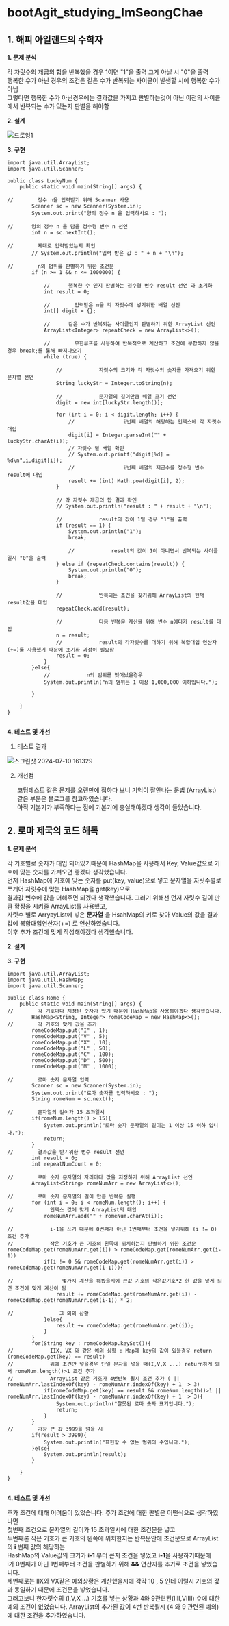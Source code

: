 # bootAgit_studying_ImSeongChae

## 1. 해피 아일랜드의 수학자


**1. 문제 분석**

각 자릿수의 제곱의 합을 반복했을 경우 1이면 "1"을 출력 그게 아닐 시 "0"을 출력<br>
행복한 수가 아닌 경우의 조건은 같은 수가 반복되는 사이클이 발생할 시에 행복한 수가 아님<br>
그렇다면 행복한 수가 아닌경우에는 결과값을 가지고 판별하는것이 아닌 이전의 사이클에서 반복되는 수가 있는지 판별을 해야함<br>
  
**2. 설계**

![드로잉1](https://github.com/ImSungCae/bootAgit_studying/assets/134353202/d96da5e7-8b0b-48e3-85e5-c6face4f0fc1)

**3. 구현**

```
import java.util.ArrayList;
import java.util.Scanner;

public class LuckyNum {
    public static void main(String[] args) {

//        정수 n을 입력받기 위해 Scanner 사용
        Scanner sc = new Scanner(System.in);
        System.out.print("양의 정수 n 을 입력하시오 : ");

//      양의 정수 n 을 담을 정수형 변수 n 선언
        int n = sc.nextInt();

//        제대로 입력받았는지 확인
        // System.out.println("입력 받은 값 : " + n + "\n");

//        n의 범위를 판별하기 위한 조건문
        if (n >= 1 && n <= 1000000) {

            //      행복한 수 인지 판별하는 정수형 변수 result 선언 과 초기화
            int result = 0;

            //        입력받은 n을 각 자릿수에 넣기위한 배열 선언
            int[] digit = {};

            //      같은 수가 반복되는 사이클인지 판별하기 위한 ArrayList 선언
            ArrayList<Integer> repeatCheck = new ArrayList<>();

            //        무한루프를 사용하여 반복적으로 계산하고 조건에 부합하지 않을 경우 break;를 통해 빠져나오기
            while (true) {

                //            자릿수의 크기와 각 자릿수의 숫자를 가져오기 위한 문자열 선언
                String luckyStr = Integer.toString(n);

                //            문자열의 길이만큼 배열 크기 선언
                digit = new int[luckyStr.length()];

                for (int i = 0; i < digit.length; i++) {
                    //                i번째 배열의 해당하는 인덱스에 각 자릿수 대입
                    digit[i] = Integer.parseInt("" + luckyStr.charAt(i));
                    // 자릿수 별 배열 확인
                    // System.out.printf("digit[%d] = %d\n",i,digit[i]);
                    //                i번째 배열의 제곱수를 정수형 변수 result에 대입
                    result += (int) Math.pow(digit[i], 2);
                }

                // 각 자릿수 제곱의 합 결과 확인
                // System.out.println("result : " + result + "\n");

                //            result의 값이 1일 경우 "1"을 출력
                if (result == 1) {
                    System.out.println("1");
                    break;

                    //            result의 값이 1이 아니면서 반복되는 사이클일시 "0"을 출력
                } else if (repeatCheck.contains(result)) {
                    System.out.println("0");
                    break;
                }

                //            반복되는 조건을 찾기위해 ArrayList의 현재 result값을 대입
                repeatCheck.add(result);

                //            다음 반복문 계산을 위해 변수 n에다가 result를 대입
                n = result;
                //            result의 각자릿수를 더하기 위해 복합대입 연산자(+=)를 사용했기 때문에 초기화 과정이 필요함
                result = 0;
            }
        }else{
            //            n의 범위를 벗어났을경우
            System.out.println("n의 범위는 1 이상 1,000,000 이하입니다.");

        }

    }
}


```

**4. 테스트 및 개선**

1. 테스트 결과

![스크린샷 2024-07-10 161329](https://github.com/ImSungCae/bootAgit_studying/assets/134353202/1236e5dc-3adf-4aa9-9de9-7347291cd187)

2. 개선점
   
   코딩테스트 같은 문제를 오랜만에 접하다 보니 기억이 잘안나는 문법 (ArrayList) 같은 부분은 블로그를 참고하였습니다.<br>
   아직 기본기가 부족하다는 점에 기본기에 충실해야겠다 생각이 들었습니다.


## 2. 로마 제국의 코드 해독


**1. 문제 분석**

각 기호별로 숫자가 대입 되어있기때문에 HashMap을 사용해서 Key, Value값으로 기호에 맞는 숫자를 가져오면 좋겠다 생각했습니다.<br>
먼저 HashMap에 기호에 맞는 숫자를 put(key, value)으로 넣고 문자열을 자릿수별로 쪼개어 자릿수에 맞는 HashMap을 get(key)으로 <br>
결과값 변수에 값을 더해주면 되겠다 생각했습니다. 그러기 위해선 먼저 자릿수 길이 만큼 확장을 시켜줄 ArrayList를 사용했고,<br>
자릿수 별로 ArryayList에 넣은 **문자열** 을 HsahMap의 키로 찾아 Value의 값을 결과값에 복합대입연산자(+=) 로 연산하였습니다.<br>
이후 추가 조건에 맞게 작성해야겠다 생각했습니다.


**2. 설계**


**3. 구현**


```
import java.util.ArrayList;
import java.util.HashMap;
import java.util.Scanner;

public class Rome {
    public static void main(String[] args) {
//        각 기호마다 지정된 숫자가 있기 때문에 HashMap을 사용해야겠다 생각했습니다.
        HashMap<String, Integer> romeCodeMap = new HashMap<>();
//        각 기호의 맞게 값을 추가
        romeCodeMap.put("I" , 1);
        romeCodeMap.put("V" , 5);
        romeCodeMap.put("X" , 10);
        romeCodeMap.put("L" , 50);
        romeCodeMap.put("C" , 100);
        romeCodeMap.put("D" , 500);
        romeCodeMap.put("M" , 1000);

//        로마 숫자 문자열 입력
        Scanner sc = new Scanner(System.in);
        System.out.print("로마 숫자를 입력하시오 : ");
        String romeNum = sc.next();

//        문자열의 길이가 15 초과일시
        if(romeNum.length() > 15){
            System.out.println("로마 숫자 문자열의 길이는 1 이상 15 이하 입니다.");
            return;
        }
//        결과값을 받기위한 변수 result 선언
        int result = 0;
        int repeatNumCount = 0;

//        로마 숫자 문자열의 자리마다 값을 지정하기 위해 ArrayList 선언
        ArrayList<String> romeNumArr = new ArrayList<>();

//        로마 숫자 문자열의 길이 만큼 반복문 실행
        for (int i = 0; i < romeNum.length(); i++) {
//            인덱스 값에 맞게 ArrayList의 대입
            romeNumArr.add("" + romeNum.charAt(i));

//            i-1을 쓰기 때문에 0번째가 아닌 1번째부터 조건을 넣기위해 (i != 0) 조건 추가
//            작은 기호가 큰 기호의 왼쪽에 위치하는지 판별하기 위한 조건문 romeCodeMap.get(romeNumArr.get(i)) > romeCodeMap.get(romeNumArr.get(i-1))
            if(i != 0 && romeCodeMap.get(romeNumArr.get(i)) > romeCodeMap.get(romeNumArr.get(i-1))){

//                몇가지 계산을 해봤을시에 큰값 기호의 작은값기호*2 한 값을 넣게 되면 조건에 맞게 계산이 됨
                result += romeCodeMap.get(romeNumArr.get(i)) - romeCodeMap.get(romeNumArr.get(i-1)) * 2;

//               그 외의 상황
            }else{
                result += romeCodeMap.get(romeNumArr.get(i));
            }
        }
        for(String key : romeCodeMap.keySet()){
//            IIX, VX 와 같은 예외 상황 : Map에 key의 값이 있을경우 return  (romeCodeMap.get(key) == result)
//            위에 조건만 넣을경우 단일 문자를 넣을 때(I,V,X ...) return하게 돼서 romeNum.length()>1 조건 추가
//            ArrayList 같은 기호가 4번반복 될시 조건 추가 ( || romeNumArr.lastIndexOf(key) - romeNumArr.indexOf(key) + 1  > 3)
            if(romeCodeMap.get(key) == result && romeNum.length()>1 || romeNumArr.lastIndexOf(key) - romeNumArr.indexOf(key) + 1  > 3){
                System.out.println("잘못된 로마 숫자 표기입니다.");
                return;
            }
        }
//        가장 큰 값 3999를 넘을 시
        if(result > 3999){
            System.out.println("표현할 수 없는 범위의 수입니다.");
        }else{
            System.out.println(result);
        }

    }
}


```


**4. 테스트 및 개선**

추가 조건에 대해 어려움이 있었습니다. 추가 조건에 대한 판별은 어떤식으로 생각하였나면<br>
첫번째 조건으로 문자열의 길이가 15 초과일시에 대한 조건문을 넣고<br>
두번째론 작은 기호가 큰 기호의 왼쪽에 위치한지는 반복문안에 조건문으로 ArrayList의 **i** 번째 값의 해당하는 <br>
HashMap의 Value값의 크기가 **i-1** 부터 큰지 조건을 넣었고 **i-1**을 사용하기때문에  <br>
i가 0번째가 아닌 1번째부터 조건을 판별하기 위해 **&&** 연산자를 추가로 조건을 넣었습니다. <br>
세번째로는 IIX와 VX같은 예외상황은 계산했을시에 각각 10 , 5 인데 이럴시 기호의 값과 동일하기 때문에 조건문을 넣었습니다.<br>
그러고보니 한자릿수의 (I,V,X ...) 기호를 넣는 상황과 4와 9관련된(IIII,VIIII) 수에 대한 예외 조건이 없었습니다.
ArrayList의 추가된 값이 4번 반복될시 (4 와 9 관련된 예외) 에 대한 조건을 추가하였습니다.












  
